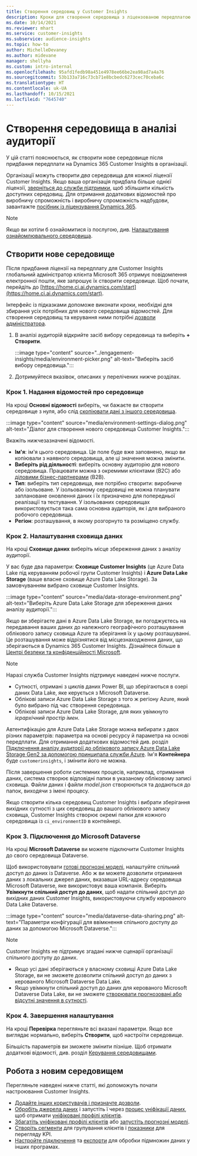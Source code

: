 ```yaml
---
title: Створення середовищ у Customer Insights
description: Кроки для створення середовища з ліцензованою передплатою на Dynamics 365 Customer Insights.
ms.date: 10/14/2021
ms.reviewer: mhart
ms.service: customer-insights
ms.subservice: audience-insights
ms.topic: how-to
author: MichelleDevaney
ms.author: midevane
manager: shellyha
ms.custom: intro-internal
ms.openlocfilehash: 95afd1fedb98a451e4978ee66be2ea98ad7a4a76
ms.sourcegitcommit: 53b133a716c73cb71e8bcbedc6273cec70ceba6c
ms.translationtype: HT
ms.contentlocale: uk-UA
ms.lasthandoff: 10/15/2021
ms.locfileid: "7645740"
---
```

# <a name="create-an-environment-in-audience-insights"></a>Створення середовища в аналізі аудиторії

У цій статті пояснюється, як створити нове середовище після придбання передплати на Dynamics 365 Customer Insights в організації. 

Організації можуть створити *два* середовища для кожної ліцензії Customer Insights. Якщо ваша організація придбала більше однієї ліцензії, [зверніться до служби підтримки](https://go.microsoft.com/fwlink/?linkid=2079641), щоб збільшити кількість доступних середовищ. Для отримання додаткових відомостей про виробничу спроможність і виробничу спроможність надбудови, завантажте [посібник із ліцензування Dynamics 365](https://go.microsoft.com/fwlink/?LinkId=866544).

> [!NOTE]
> Якщо ви хотіли б ознайомитися із послугою, див. [Налаштування ознайомлювального середовища](../trial-signup.md).

## <a name="create-a-new-environment"></a>Створити нове середовище

Після придбання ліцензії на передплату для Customer Insights глобальний адміністратор клієнта Microsoft 365 отримує повідомлення електронної пошти, яке запрошує їх створити середовище. Щоб почати, перейдіть до [https://home.ci.ai.dynamics.com/start](https://home.ci.ai.dynamics.com/start). 

Інтерфейс із підказками допоможе виконати кроки, необхідні для збирання усіх потрібних для нового середовища відомостей. Для створення середовищ та керування ними потрібні [дозволи адміністратора](permissions.md).

1. В аналізі аудиторій відкрийте засіб вибору середовища та виберіть **+ Створити**.
  
   :::image type="content" source="../engagement-insights/media/environment-picker.png" alt-text="Виберіть засіб вибору середовища.":::

1. Дотримуйтеся вказівок, описаних у перелічених нижче розділах.

### <a name="step-1-provide-environment-information"></a>Крок 1. Надання відомостей про середовище

На кроці **Основні відомості** виберіть, чи бажаєте ви створити середовище з нуля, або слід [скопіювати дані з іншого середовища](manage-environments.md#copy-the-environment-configuration).

   :::image type="content" source="media/environment-settings-dialog.png" alt-text="Діалог для створення нового середовища Customer Insights.":::

Вкажіть нижчезазначені відомості.
   - **Ім'я**: ім'я цього середовища. Це поле буде вже заповнено, якщо ви копіювали з наявного середовища, але ці значення можна змінити.
   - **Виберіть рід діяльності**: виберіть основну аудиторію для нового середовища. Працювати можна з окремими клієнтами (B2C) або [діловими бізнес-партнерами](work-with-business-accounts.md) (B2B).
   - **Тип**: виберіть тип середовища, яке потрібно створити: виробниче або ізольоване. У ізольованому середовищі не можна планувати заплановане оновлення даних і їх призначено для попередньої реалізації та тестування. У ізольованих середовищах використовується така сама основна аудиторія, як і для вибраного робочого середовища.
   - **Регіон**: розташування, в якому розгорнуто та розміщено службу.

### <a name="step-2-configure-data-storage"></a>Крок 2. Налаштування сховища даних

На кроці **Сховище даних** виберіть місце збереження даних з аналізу аудиторії.

У вас буде два параметри: **Сховище Customer Insights** (це Azure Data Lake під керуванням робочої групи Customer Insights) і **Azure Data Lake Storage** (ваше власне сховище Azure Data Lake Storage). За замовчуванням вибрано сховище Customer Insights.

:::image type="content" source="media/data-storage-environment.png" alt-text="Виберіть Azure Data Lake Storage для збереження даних аналізу аудиторії.":::

Якщо ви зберігаєте дані в Azure Data Lake Storage, ви погоджуєтесь на передавання ваших даних до належного географічного розташування облікового запису сховища Azure та зберігання їх у цьому розташуванні. Це розташування може відрізнятися від місцезнаходження даних, що зберігаються в Dynamics 365 Customer Insights. Дізнайтеся більше в [Центрі безпеки та конфіденційності Microsoft](https://www.microsoft.com/trust-center).

> [!NOTE]
> Наразі служба Customer Insights підтримує наведені нижче послуги.
> - Сутності, отримані з циклів даних Power BI, що зберігаються в озері даних Data Lake, яке керується з Microsoft Dataverse.  
> - Облікові записи Azure Data Lake Storage з того ж регіону Azure, який було вибрано під час створення середовища.
> - Облікові записи Azure Data Lake Storage, для яких увімкнуто *ієрархічний простір імен*.

Автентифікацію для Azure Data Lake Storage можна вибирати з двох різних параметрів: параметра на основі ресурсу й параметра на основі передплати. Для отримання додаткових відомостей див. розділ [Підключення аналізу аудиторії до облікового запису Azure Data Lake Storage Gen2 за допомогою принципала служби Azure](connect-service-principal.md). Ім'я **Контейнера** буде `customerinsights`, і змінити його не можна.

Після завершення роботи системних процесів, наприклад, отримання даних, система створює відповідні папки в указаному обліковому записі сховища. Файли даних і файли *model.json* створюються та додаються до папок, виходячи з імені процесу.

Якщо створити кілька середовищ Customer Insights і вибрати зберігання вихідних сутності з цих середовищ до вашого облікового запису сховища, Customer Insights створює окремі папки для кожного середовища із `ci_environmentID` в контейнері.

### <a name="step-3-connect-to-microsoft-dataverse"></a>Крок 3. Підключення до Microsoft Dataverse
   
На кроці **Microsoft Dataverse** ви можете підключити Customer Insights до свого середовища Dataverse.

Щоб використовувати [готові прогнозні моделі](predictions-overview.md#out-of-box-models), налаштуйте спільний доступ до даних із Dataverse. Або ж ви можете дозволити отримання даних з локальних джерел даних, вказавши URL-адресу середовища Microsoft Dataverse, яке використовує ваша компанія. Виберіть **Увімкнути спільний доступ до даних**, щоб надати спільний доступ до вихідних даних Customer Insights, використовуючи службу керованого Data Lake Dataverse.

:::image type="content" source="media/dataverse-data-sharing.png" alt-text="Параметри конфігурації для ввімкнення спільного доступу до даних за допомогою Microsoft Dataverse.":::

> [!NOTE]
> Customer Insights не підтримує згадані нижче сценарії організації спільного доступу до даних.
> - Якщо усі дані зберігаються у власному сховищі Azure Data Lake Storage, ви не зможете дозволити спільний доступ до даних з керованого Microsoft Dataverse Data Lake.
> - Якщо увімкнути спільний доступ до даних для керованого Microsoft Dataverse Data Lake, ви не зможете [створювати прогнозовані або відсутні значення в сутності](predictions.md).

### <a name="step-4-finalize-the-settings"></a>Крок 4. Завершення налаштування

На кроці **Перевірка** перегляньте всі вказані параметри. Якщо все виглядає нормально, виберіть **Створити**, щоб настроїти середовище. 

Більшість параметрів ви зможете змінити пізніше. Щоб отримати додаткові відомості, див. розділ [Керування середовищами](manage-environments.md).

## <a name="work-with-your-new-environment"></a>Робота з новим середовищем

Перегляньте наведені нижче статті, які допоможуть почати настроювання Customer Insights. 

- [Додайте інших користувачів і призначте дозволи](permissions.md).
- [Обробіть джерела даних](data-sources.md) і запустіть ї через [процес уніфікації даних](data-unification.md), щоб отримати [уніфіковані профілі клієнтів](customer-profiles.md).
- [Збагатіть уніфіковані профілі клієнтів](enrichment-hub.md) або [запустіть прогнозні моделі](predictions-overview.md).
- [Створіть сегменти](segments.md) для групування клієнтів і [показники](measures.md) для перегляду KPI.
- [Настройте підключення](connections.md) та [експорти](export-destinations.md) для обробки підмножин даних у інших програмах.
